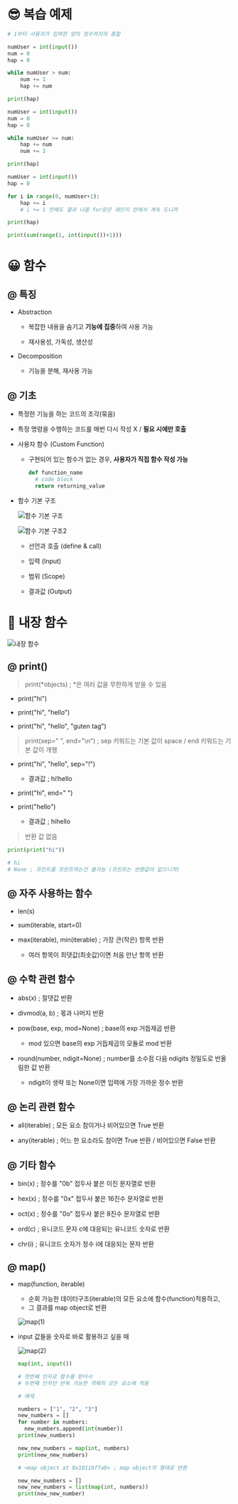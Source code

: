 # 😎 복습 예제

```python
# 1부터 사용자가 입력한 양의 정수까지의 총합

numUser = int(input())
num = 0
hap = 0

while numUser > num:
    num += 1
    hap += num

print(hap)

numUser = int(input())
num = 0
hap = 0

while numUser >= num:
    hap += num
    num += 1

print(hap)

numUser = int(input())
hap = 0

for i in range(0, numUser+1):
    hap += i
    # i += 1 안해도 결과 나옴 for문은 레인지 안에서 계속 도니까

print(hap)

print(sum(range(1, int(input())+1)))
```

# 😀 함수

## @ 특징

- Abstraction

  - 복잡한 내용을 숨기고 **기능에 집중**하여 사용 가능

  - 재사용성, 가독성, 생산성

- Decomposition

  - 기능을 분해, 재사용 가능

## @ 기초

- 특정한 기능을 하는 코드의 조각(묶음)

- 특정 명령을 수행하는 코드를 매번 다시 작성 X / **필요 시에만 호출**

- 사용자 함수 (Custom Function)

  - 구현되어 있는 함수가 없는 경우, **사용자가 직접 함수 작성 가능**
  
    ```python
    def function_name
      # code block
      return returning_value
    ```

- 함수 기본 구조

  ![함수 기본 구조](https://user-images.githubusercontent.com/121418205/210469289-c2fd328d-6e70-4c4d-b816-ddc0257ef89b.jpg)

  ![함수 기본 구조2](https://user-images.githubusercontent.com/121418205/210469527-c27fbf62-67a5-4630-ba41-7a0cea92cd68.jpg)

  - 선언과 호출 (define & call)

  - 입력 (Input)

  - 범위 (Scope)

  - 결과값 (Output)

# 🤯 내장 함수

  ![내장 함수](https://user-images.githubusercontent.com/121418205/210469750-8f59493d-3eb9-4969-9764-413edb9c46b2.jpg)

## @ print()

> print(*objects) ; *은 여러 값을 무한하게 받을 수 있음

- print("hi")

- print("hi", "hello")

- print("hi", "hello", "guten tag")

> print(sep=" ", end="\n") ; sep 키워드는 기본 값이 space / end 키워드는 기본 값이 개행

- print("hi", "hello", sep="!")

  - 결과값 ; hi!hello

- print("hi", end=" ")

- print("hello")

  - 결과값 ; hihello

> 반환 값 없음

  ```python
  print(print("hi"))

  # hi
  # None ; 프린트를 프린트하는건 불가능 (프린트는 반환값이 없으니까)
  ```

## @ 자주 사용하는 함수

- len(s)

- sum(iterable, start=0)

- max(iterable), min(iterable) ; 가장 큰(작은) 항목 반환 

  - 여러 항목이 최댓값(최솟값)이면 처음 만난 항목 반환

## @ 수학 관련 함수

- abs(x) ; 절댓값 반환

- divmod(a, b) ; 몫과 나머지 반환

- pow(base, exp, mod=None) ; base의 exp 거듭제곱 반환

  - mod 있으면 base의 exp 거듭제곱의 모듈로 mod 반환

- round(number, ndigit=None) ; number를 소수점 다음 ndigits 정밀도로 반올림한 값 반환

  - ndigit이 생략 또는 None이면 입력에 가장 가까운 정수 반환

## @ 논리 관련 함수

- all(iterable) ; 모든 요소 참이거나 비어있으면 True 반환

- any(iterable) ; 어느 한 요소라도 참이면 True 반환 / 비어있으면 False 반환

## @ 기타 함수

- bin(x) ; 정수를 "0b" 접두사 붙은 이진 문자열로 반환

- hex(x) ; 정수를 "0x" 접두사 붙은 16진수 문자열로 반환

- oct(x) ; 정수를 "0o" 접두사 붙은 8진수 문자열로 반환

- ord(c) ; 유니코드 문자 c에 대응되는 유니코드 숫자로 반환

- chr(i) ; 유니코드 숫자가 정수 i에 대응되는 문자 반환

## @ map()

- map(function, iterable)

  - 순회 가능한 데이터구조(iterable)의 모든 요소에 함수(function)적용하고, 
  - 그 결과를 map object로 반환

  ![map(1)](https://user-images.githubusercontent.com/121418205/210474097-fc3f5ea9-7568-4252-a0ec-4ec3a59fa3c7.jpg)

- input 값들을 숫자로 바로 활용하고 싶을 때

  ![map(2)](https://user-images.githubusercontent.com/121418205/210474202-61bc9f26-c57b-4112-8db0-8abf83931cfd.jpg)

  ```python
  map(int, input())

  # 첫번째 인자로 함수를 받아서
  # 두번째 인자인 반복 가능한 객체의 모든 요소에 적용

  # 예제

  numbers = ["1", "2", "3"]
  new_numbers = []
  for number in numbers:
    new_numbers.append(int(number))
  print(new_numbers)

  new_new_numbers = map(int, numbers)
  print(new_new_numbers)

  # <map object at 0x10116ffa0> ; map object의 형태로 반환

  new_new_numbers = []
  new_new_numbers = list(map(int, numbers))
  print(new_new_number)
  ```